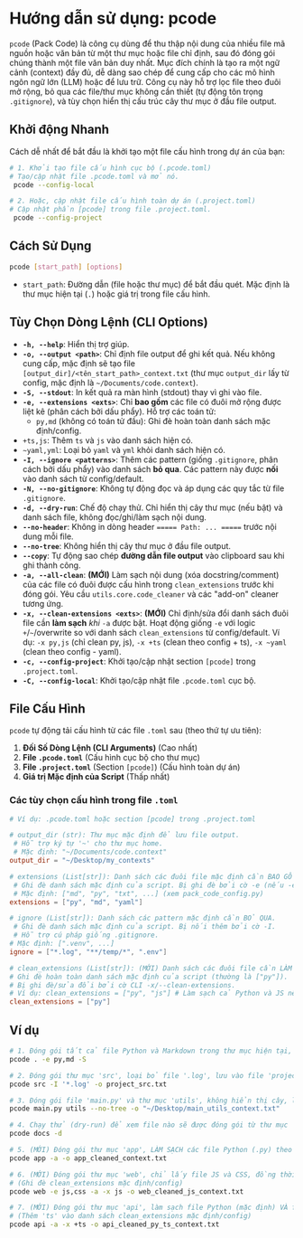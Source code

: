 # Hướng dẫn sử dụng: pcode

`pcode` (Pack Code) là công cụ dùng để thu thập nội dung của nhiều file mã nguồn hoặc văn bản từ một thư mục hoặc file chỉ định, sau đó đóng gói chúng thành một file văn bản duy nhất. Mục đích chính là tạo ra một ngữ cảnh (context) đầy đủ, dễ dàng sao chép để cung cấp cho các mô hình ngôn ngữ lớn (LLM) hoặc để lưu trữ. Công cụ này hỗ trợ lọc file theo đuôi mở rộng, bỏ qua các file/thư mục không cần thiết (tự động tôn trọng `.gitignore`), và tùy chọn hiển thị cấu trúc cây thư mục ở đầu file output.

## Khởi động Nhanh

Cách dễ nhất để bắt đầu là khởi tạo một file cấu hình trong dự án của bạn:

```sh
# 1. Khởi tạo file cấu hình cục bộ (.pcode.toml)
# Tạo/cập nhật file .pcode.toml và mở nó.
 pcode --config-local

# 2. Hoặc, cập nhật file cấu hình toàn dự án (.project.toml)
# Cập nhật phần [pcode] trong file .project.toml.
 pcode --config-project
```

## Cách Sử Dụng

```sh
pcode [start_path] [options]
```

- `start_path`: Đường dẫn (file hoặc thư mục) để bắt đầu quét.
    Mặc định là thư mục hiện tại (`.`) hoặc giá trị trong file cấu hình.

## Tùy Chọn Dòng Lệnh (CLI Options)

- **`-h, --help`**: Hiển thị trợ giúp.
- **`-o, --output <path>`**: Chỉ định file output để ghi kết quả.
    Nếu không cung cấp, mặc định sẽ tạo file `[output_dir]/<tên_start_path>_context.txt` (thư mục `output_dir` lấy từ config, mặc định là `~/Documents/code.context`).
- **`-S, --stdout`**: In kết quả ra màn hình (stdout) thay vì ghi vào file.
- **`-e, --extensions <exts>`**: Chỉ **bao gồm** các file có đuôi mở rộng được liệt kê (phân cách bởi dấu phẩy).
    Hỗ trợ các toán tử:
  - `py,md` (không có toán tử đầu): Ghi đè hoàn toàn danh sách mặc định/config.
- `+ts,js`: Thêm `ts` và `js` vào danh sách hiện có.
- `~yaml,yml`: Loại bỏ `yaml` và `yml` khỏi danh sách hiện có.
- **`-I, --ignore <patterns>`**: Thêm các pattern (giống `.gitignore`, phân cách bởi dấu phẩy) vào danh sách **bỏ qua**.
    Các pattern này được **nối** vào danh sách từ config/default.
- **`-N, --no-gitignore`**: Không tự động đọc và áp dụng các quy tắc từ file `.gitignore`.
- **`-d, --dry-run`**: Chế độ chạy thử. Chỉ hiển thị cây thư mục (nếu bật) và danh sách file, không đọc/ghi/làm sạch nội dung.
- **`--no-header`**: Không in dòng header `===== Path: ... =====` trước nội dung mỗi file.
- **`--no-tree`**: Không hiển thị cây thư mục ở đầu file output.
- **`--copy`**: Tự động sao chép **đường dẫn file output** vào clipboard sau khi ghi thành công.
- **`-a, --all-clean`**: **(MỚI)** Làm sạch nội dung (xóa docstring/comment) của các file có đuôi được cấu hình trong `clean_extensions` trước khi đóng gói. Yêu cầu `utils.core.code_cleaner` và các "add-on" cleaner tương ứng.
- **`-x, --clean-extensions <exts>`**: **(MỚI)** Chỉ định/sửa đổi danh sách đuôi file cần **làm sạch** *khi* `-a` được bật. Hoạt động giống `-e` với logic `+`/`~`/overwrite so với danh sách `clean_extensions` từ config/default. Ví dụ: `-x py,js` (chỉ clean py, js), `-x +ts` (clean theo config + ts), `-x ~yaml` (clean theo config - yaml).
- **`-c, --config-project`**: Khởi tạo/cập nhật section `[pcode]` trong `.project.toml`.
- **`-C, --config-local`**: Khởi tạo/cập nhật file `.pcode.toml` cục bộ.

## File Cấu Hình

`pcode` tự động tải cấu hình từ các file `.toml` sau (theo thứ tự ưu tiên):

1. **Đối Số Dòng Lệnh (CLI Arguments)** (Cao nhất)
2. **File `.pcode.toml`** (Cấu hình cục bộ cho thư mục)
3. **File `.project.toml`** (Section `[pcode]`) (Cấu hình toàn dự án)
4. **Giá trị Mặc định của Script** (Thấp nhất)

### Các tùy chọn cấu hình trong file `.toml`

```toml
# Ví dụ: .pcode.toml hoặc section [pcode] trong .project.toml

# output_dir (str): Thư mục mặc định để lưu file output.
 # Hỗ trợ ký tự '~' cho thư mục home.
 # Mặc định: "~/Documents/code.context"
output_dir = "~/Desktop/my_contexts"

# extensions (List[str]): Danh sách các đuôi file mặc định cần BAO GỒM.
 # Ghi đè danh sách mặc định của script. Bị ghi đè bởi cờ -e (nếu -e không có +/-/~).
 # Mặc định: ["md", "py", "txt", ...] (xem pack_code_config.py)
extensions = ["py", "md", "yaml"]

# ignore (List[str]): Danh sách các pattern mặc định cần BỎ QUA.
 # Ghi đè danh sách mặc định của script. Bị nối thêm bởi cờ -I.
 # Hỗ trợ cú pháp giống .gitignore.
# Mặc định: [".venv", ...]
ignore = ["*.log", "**/temp/*", ".env"]

# clean_extensions (List[str]): (MỚI) Danh sách các đuôi file cần LÀM SẠCH khi dùng -a/--all-clean.
# Ghi đè hoàn toàn danh sách mặc định của script (thường là ["py"]).
# Bị ghi đè/sửa đổi bởi cờ CLI -x/--clean-extensions.
# Ví dụ: clean_extensions = ["py", "js"] # Làm sạch cả Python và JS nếu có cleaner
clean_extensions = ["py"]
```

## Ví dụ

```sh
# 1. Đóng gói tất cả file Python và Markdown trong thư mục hiện tại, in ra màn hình
pcode . -e py,md -S

# 2. Đóng gói thư mục 'src', loại bỏ file '.log', lưu vào file 'project_src.txt'
pcode src -I '*.log' -o project_src.txt

# 3. Đóng gói file 'main.py' và thư mục 'utils', không hiển thị cây, lưu vào Desktop
pcode main.py utils --no-tree -o "~/Desktop/main_utils_context.txt"

# 4. Chạy thử (dry-run) để xem file nào sẽ được đóng gói từ thư mục 'docs'
pcode docs -d

# 5. (MỚI) Đóng gói thư mục 'app', LÀM SẠCH các file Python (.py) theo mặc định
pcode app -a -o app_cleaned_context.txt

# 6. (MỚI) Đóng gói thư mục 'web', chỉ lấy file JS và CSS, đồng thời LÀM SẠCH CHỈ file JS
# (Ghi đè clean_extensions mặc định/config)
pcode web -e js,css -a -x js -o web_cleaned_js_context.txt

# 7. (MỚI) Đóng gói thư mục 'api', làm sạch file Python (mặc định) VÀ file Typescript
# (Thêm 'ts' vào danh sách clean_extensions mặc định/config)
pcode api -a -x +ts -o api_cleaned_py_ts_context.txt
```

